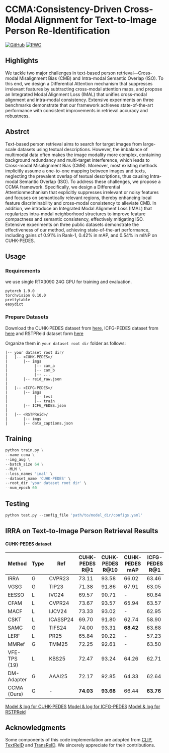 # CCMA:Consistency-Driven Cross-Modal Alignment for Text-to-Image Person Re-Identification
[![GitHub](https://img.shields.io/badge/license-MIT-green)](https://github.com/anosorae/IRRA/blob/main/LICENSE) [![PWC](https://img.shields.io/endpoint.svg?url=https://paperswithcode.com/badge/cross-modal-implicit-relation-reasoning-and/nlp-based-person-retrival-on-cuhk-pedes)](https://paperswithcode.com/sota/nlp-based-person-retrival-on-cuhk-pedes?p=cross-modal-implicit-relation-reasoning-and)



## Highlights
We tackle two major challenges in text-based person retrieval—Cross-modal Misalignment Bias (CMB) and Intra-modal Semantic Overlap (ISO). To this end, we design a Differential Attention mechanism that suppresses irrelevant features by subtracting cross-modal attention maps, and propose an Integrated Modal Alignment Loss (IMAL) that unifies cross-modal alignment and intra-modal consistency. Extensive experiments on three benchmarks demonstrate that our framework achieves state-of-the-art performance with consistent improvements in retrieval accuracy and robustness.

## Abstrct
Text-based person retrieval aims to search for target images from large-scale datasets using textual descriptions.  However, the imbalance of multimodal data often makes the image modality more complex, containing background redundancy and multi-target interference, which leads to Cross-modal Misalignment Bias (CMB).  Moreover, most existing methods implicitly assume a one-to-one mapping between images and texts, neglecting the prevalent overlap of textual descriptions, thus causing Intra-modal Semantic Overlap (ISO). To address these challenges, we propose a CCMA framework.  Specifically, we design a Differential Attentionmechanism that explicitly suppresses irrelevant or noisy features and focuses on semantically relevant regions, thereby enhancing local feature discriminability and cross-modal consistency to alleviate CMB.  In addition, we introduce an Integrated Modal Alignment Loss (IMAL) that regularizes intra-modal neighborhood structures to improve feature compactness and semantic consistency, effectively mitigating ISO.  Extensive experiments on three public datasets demonstrate the effectiveness of our method, achieving state-of-the-art performance, including gains of 0.91% in Rank-1, 0.42% in mAP, and 0.54% in mINP on CUHK-PEDES.

## Usage
### Requirements
we use single RTX3090 24G GPU for training and evaluation. 
```
pytorch 1.9.0
torchvision 0.10.0
prettytable
easydict
```

### Prepare Datasets
Download the CUHK-PEDES dataset from [here](https://github.com/ShuangLI59/Person-Search-with-Natural-Language-Description), ICFG-PEDES dataset from [here](https://github.com/zifyloo/SSAN) and RSTPReid dataset form [here](https://github.com/NjtechCVLab/RSTPReid-Dataset)

Organize them in `your dataset root dir` folder as follows:
```
|-- your dataset root dir/
|   |-- <CUHK-PEDES>/
|       |-- imgs
|            |-- cam_a
|            |-- cam_b
|            |-- ...
|       |-- reid_raw.json
|
|   |-- <ICFG-PEDES>/
|       |-- imgs
|            |-- test
|            |-- train 
|       |-- ICFG_PEDES.json
|
|   |-- <RSTPReid>/
|       |-- imgs
|       |-- data_captions.json
```


## Training

```python
python train.py \
--name ccma \
--img_aug \
--batch_size 64 \
--MLM \
--loss_names 'imal' \
--dataset_name 'CUHK-PEDES' \
--root_dir 'your dataset root dir' \
--num_epoch 60
```

## Testing

```python
python test.py --config_file 'path/to/model_dir/configs.yaml'
```

## IRRA on Text-to-Image Person Retrieval Results
#### CUHK-PEDES dataset
| Method      | Type | Ref     | CUHK-PEDES R@1 | CUHK-PEDES R@10 | CUHK-PEDES mAP | ICFG-PEDES R@1 | ICFG-PEDES R@10 | ICFG-PEDES mAP | RSTPReid R@1 | RSTPReid R@10 | RSTPReid mAP |
|-------------|------|---------|----------------|-----------------|----------------|----------------|-----------------|----------------|--------------|---------------|--------------|
| IRRA  | G    | CVPR23  | 73.11          | 93.58           | 66.02          | 63.46          | 85.82           | 38.06          | 60.20        | 88.20         | 47.17        |
| VGSG   | G    | TIP23   | 71.38          | 91.86           | 67.91          | 63.05          | 84.36           | -              | -            | -             | -            |
| EESSO | L    | IVC24   | 69.57          | 90.71           | -              | 60.84          | 83.53           | -              | 53.15        | 83.55         | -            |
| CFAM | L    | CVPR24  | 73.67          | 93.57           | 65.94          | 63.57          | **86.32**       | 38.34          | 60.51        | 89.71         | 47.64        |
| MACF | L    | IJCV24  | 73.33          | 93.02           | -              | 62.95          | 85.04           | -              | -            | -             | -            |
| CSKT | L    | ICASSP24| 69.70          | 91.80           | 62.74          | 58.90          | 83.56           | 33.87          | 57.75        | 88.35         | 46.43        |
| SAMC | G    | TIFS24  | 74.00   | 93.31           | **68.42**      | 63.68          | 85.21           | 42.21          | 60.80        | 89.00         | **49.67**    |
| LERF | L    | PR25    | 65.84          | 90.22           | -              | 57.23          | 83.11           | -              | 46.75        | 81.60         | -            |
| MMRef | G    | TMM25   | 72.25          | 92.61           | -              | 63.50          | 83.73           | -              | 56.20        | 85.80         | -            |
| VFE-TPS (19)| L    | KBS25   | 72.47          | 93.24           | 64.26          | 62.71          | 84.51           | **43.08**      | 59.25        | 88.85         | 45.96        |
| DM-Adapter | G  | AAAI25  | 72.17          | 92.85           | 64.33          | 62.64          | 85.32           | 36.50          | 60.00        | 87.90         | 47.37        |
| CCMA (Ours) | G    | -       | **74.03**      | **93.68**       | 66.44          | **63.76**      | 86.00           | 38.30          | **60.80**    | **89.00**     | 47.90        |

[Model & log for CUHK-PEDES](https://drive.google.com/file/d/1jTubHy5420VITUStPXr0P0uQDK93Gf09/view)
[Model & log for ICFG-PEDES](https://drive.google.com/file/d/1jTubHy5420VITUStPXr0P0uQDK93Gf09/view)
[Model & log for RSTPReid](https://drive.google.com/file/d/1jTubHy5420VITUStPXr0P0uQDK93Gf09/view)

## Acknowledgments
Some components of this code implementation are adopted from [CLIP](https://github.com/openai/CLIP), [TextReID](https://github.com/BrandonHanx/TextReID) and [TransReID](https://github.com/damo-cv/TransReID). We sincerely appreciate for their contributions.

